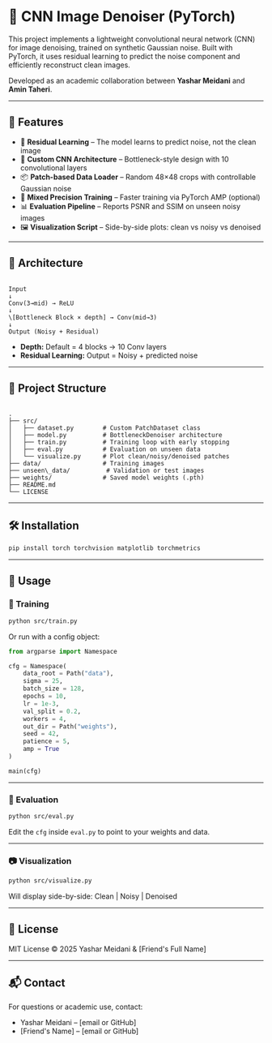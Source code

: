 

# 🧼 CNN Image Denoiser (PyTorch)

This project implements a lightweight convolutional neural network (CNN) for image denoising, trained on synthetic Gaussian noise. Built with PyTorch, it uses residual learning to predict the noise component and efficiently reconstruct clean images.

Developed as an academic collaboration between **Yashar Meidani** and **Amin Taheri**.

---

## 📌 Features

- 🔁 **Residual Learning** – The model learns to predict noise, not the clean image
- 🧠 **Custom CNN Architecture** – Bottleneck-style design with 10 convolutional layers
- 📦 **Patch-based Data Loader** – Random 48×48 crops with controllable Gaussian noise
- 🚀 **Mixed Precision Training** – Faster training via PyTorch AMP (optional)
- 📊 **Evaluation Pipeline** – Reports PSNR and SSIM on unseen noisy images
- 🖼️ **Visualization Script** – Side-by-side plots: clean vs noisy vs denoised

---

## 🧠 Architecture

```

Input
↓
Conv(3→mid) → ReLU
↓
\[Bottleneck Block × depth] → Conv(mid→3)
↓
Output (Noisy + Residual)

```

- **Depth:** Default = 4 blocks → 10 Conv layers
- **Residual Learning:** Output = Noisy + predicted noise

---

## 📁 Project Structure

```

.
├── src/
│   ├── dataset.py        # Custom PatchDataset class
│   ├── model.py          # BottleneckDenoiser architecture
│   ├── train.py          # Training loop with early stopping
│   ├── eval.py           # Evaluation on unseen data
│   └── visualize.py      # Plot clean/noisy/denoised patches
├── data/                 # Training images
├── unseen\_data/          # Validation or test images
├── weights/              # Saved model weights (.pth)
├── README.md
└── LICENSE

````

---

## 🛠️ Installation

```bash
pip install torch torchvision matplotlib torchmetrics
````

---

## 🏁 Usage

### 🔧 Training

```bash
python src/train.py
```

Or run with a config object:

```python
from argparse import Namespace

cfg = Namespace(
    data_root = Path("data"),
    sigma = 25,
    batch_size = 128,
    epochs = 10,
    lr = 1e-3,
    val_split = 0.2,
    workers = 4,
    out_dir = Path("weights"),
    seed = 42,
    patience = 5,
    amp = True
)

main(cfg)
```

---

### 🧪 Evaluation

```bash
python src/eval.py
```

Edit the `cfg` inside `eval.py` to point to your weights and data.

---

### 📷 Visualization

```bash
python src/visualize.py
```

Will display side-by-side: Clean | Noisy | Denoised

---

## 📄 License

MIT License
© 2025 Yashar Meidani & \[Friend's Full Name]

---

## 📬 Contact

For questions or academic use, contact:

* Yashar Meidani – \[email or GitHub]
* \[Friend's Name] – \[email or GitHub]

```
